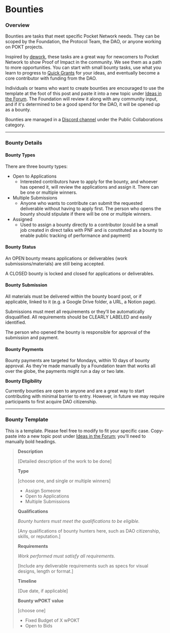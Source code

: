 # Bounties

### **Overview**

Bounties are tasks that meet specific Pocket Network needs. They can be scoped by the Foundation, the Protocol Team, the DAO, or anyone working on POKT projects.

Inspired by [dework](https://dework.gitbook.io/product-docs/fundamentals/task-types-and-assignee-gating), these tasks are a great way for newcomers to Pocket Network to show Proof of Impact in the community. We see them as a path to more opportunities. You can start with small bounty tasks, use what you learn to progress to [Quick Grants](quick-grants.md) for your ideas, and eventually become a core contributor with funding from the DAO.

Individuals or teams who want to create bounties are encouraged to use the template at the foot of this post and paste it into a new topic under [Ideas in the Forum](https://forum.pokt.network/c/ideas/38). The Foundation will review it along with any community input, and if it's determined to be a good spend for the DAO, it will be opened up as a bounty.&#x20;

Bounties are managed in a [Discord channel](https://discord.com/channels/553741558869131266/1204567822622269521) under the Public Collaborations category.



***

### **Bounty Details**

#### Bounty Types

There are three bounty types:

* Open to Applications
  * Interested contributors have to apply for the bounty, and whoever has opened it, will review the applications and assign it. There can be one or multiple winners.
* Multiple Submissions&#x20;
  * Anyone who wants to contribute can submit the requested deliverable without having to apply first. The person who opens the bounty should stipulate if there will be one or multiple winners.
* Assigned
  * Used to assign a bounty directly to a contributor (could be a small job created in direct talks with PNF and is constituted as a bounty to enable public tracking of performance and payment)

#### **Bounty Status**

An OPEN bounty means applications or deliverables (work submissions/materials) are still being accepted.

A CLOSED bounty is locked and closed for applications or deliverables.

#### **Bounty Submission**

All materials must be delivered within the bounty board post, or if applicable, linked to it (e.g. a Google Drive folder, a URL, a Notion page).

Submissions must meet all requirements or they’ll be automatically disqualified. All requirements should be CLEARLY LABELED and easily identified.

The person who opened the bounty is responsible for approval of the submission and payment.

#### **Bounty Payments**

Bounty payments are targeted for Mondays, within 10 days of bounty approval. As they're made manually by a Foundation team that works all over the globe, the payments might run a day or two late.&#x20;

**Bounty Eligibility**

Currently bounties are open to anyone and are a great way to start contributing with minimal barrier to entry. However, in future we may require participants to first acquire DAO citizenship.

***

### **Bounty Template**

This is a template. Please feel free to modify to fit your specific case. Copy-paste into a new topic post under [Ideas in the Forum](https://forum.pokt.network/c/ideas/38); you'll need to manually bold headings.

> **Description**&#x20;
>
> \[Detailed description of the work to be done]
>
> **Type**&#x20;
>
> \[choose one, and single or multiple winners]&#x20;
>
> * Assign Someone&#x20;
> * Open to Applications&#x20;
> * Multiple Submissions
>
> **Qualifications**&#x20;
>
> _Bounty hunters must meet the qualifications to be eligible._&#x20;
>
> \[Any qualifications of bounty hunters here, such as DAO citizenship, skills, or reputation.]
>
> **Requirements**&#x20;
>
> _Work performed must satisfy all requirements._
>
> \[Include any deliverable requirements such as specs for visual designs, length or format.]&#x20;
>
> **Timeline**&#x20;
>
> \[Due date, if applicable]
>
> **Bounty wPOKT value**&#x20;
>
> \[choose one]&#x20;
>
> * Fixed Budget of X wPOKT&#x20;
> * Open to Bids
